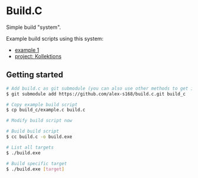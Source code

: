 # Build.C
Simple build "system".

Example build scripts using this system:
- [example 1](example.c)
- [project: Kollektions](https://github.com/alex-s168/kollektions/blob/master/build.c)

## Getting started
```bash
# Add build.c as git submodule (you can also use other methods to get it)
$ git submodule add https://github.com/alex-s168/build.c.git build_c

# Copy example build script 
$ cp build_c/example.c build.c

# Modify build script now

# Build build script
$ cc build.c -o build.exe

# List all targets
$ ./build.exe 

# Build specific target
$ ./build.exe [target]
```

